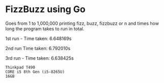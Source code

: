 # FizzBuzz using Go

Goes from 1 to 1,000,000 printing fizz, buzz, fizzbuzz or n and times how long
the program takes to run in total.

1st run - Time taken: 6.648169s

2nd run Time taken: 6.792010s

3rd run - Time taken: 6.638425s

```
Thinkpad T490
CORE i5 8th Gen (i5-8265U)
16GB
```

